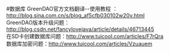 #数据库
  GreenDAO官方文档翻译--使用教程 ：http://blog.sina.com.cn/s/blog_af5cfb030102w20v.html <br>
  GreenDAO版本升级问题：http://blog.csdn.net/fancylovejava/article/details/46713445  <br>
  在SD卡创建数据库问题：http://www.tuicool.com/articles/F7rQra <br>
  数据库加密问题：http://www.tuicool.com/articles/Vzuauem 
#
